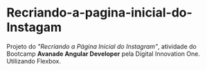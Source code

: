 # Recriando-a-pagina-inicial-do-Instagam
Projeto do *"Recriando a Página Inicial do Instagram"*, atividade do Bootcamp **Avanade Angular Developer** pela Digital Innovation One. Utilizando Flexbox.
